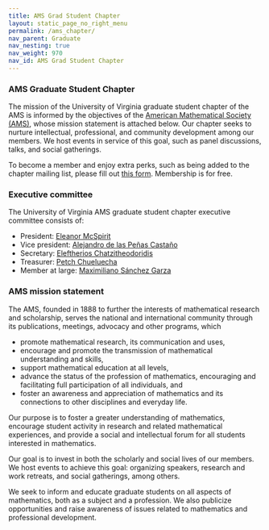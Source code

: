 ```yaml
---
title: AMS Grad Student Chapter
layout: static_page_no_right_menu
permalink: /ams_chapter/
nav_parent: Graduate
nav_nesting: true
nav_weight: 970
nav_id: AMS Grad Student Chapter
---
```


###  AMS Graduate Student Chapter

The mission of the University of Virginia graduate student chapter of the AMS is informed by the objectives of the <a href="https://www.ams.org/home/page">American Mathematical Society (AMS)</a>, whose mission statement is attached below. Our chapter seeks to nurture intellectual, professional, and community development among our members. We host events in service of this goal, such as panel discussions, talks, and social gatherings.

To become a member and enjoy extra perks, such as being added to the chapter mailing list, please fill out <a href="https://forms.gle/WRxuXZMt9JvpvvqAA">this form</a>. Membership is for free.

###  Executive committee

The University of Virginia AMS graduate student chapter executive committee consists of:
<ul>
  <li>President: <a href="https://eleanormcspirit.com/">Eleanor McSpirit</a></li>
  <li>Vice president: <a href="https://alejandrodlpc.github.io/">Alejandro de las Peñas Castaño</a></li>
  <li>Secretary: <a href="https://sites.google.com/view/eleftherios-chatzitheodoridis/home">Eleftherios Chatzitheodoridis</a></li>
  <li>Treasurer: <a href="https://math.virginia.edu/people/guc8ns/">Petch Chueluecha</a></li>
  <li>Member at large: <a href="https://sites.google.com/view/maxsg">Maximiliano Sánchez Garza</a></li>
</ul>

###  AMS mission statement

The AMS, founded in 1888 to further the interests of mathematical research and scholarship, serves the national and international community through its publications, meetings, advocacy and other programs, which
<ul>
  <li>promote mathematical research, its communication and uses,</li>
  <li>encourage and promote the transmission of mathematical understanding and skills,</li>
  <li>support mathematical education at all levels,</li>
  <li>advance the status of the profession of mathematics, encouraging and facilitating full participation of all individuals, and</li>
  <li>foster an awareness and appreciation of mathematics and its connections to other disciplines and everyday life.</li>
</ul>

Our purpose is to foster a greater understanding of mathematics, encourage student activity in research and related mathematical experiences, and provide a social and intellectual forum for all students interested in mathematics.

Our goal is to invest in both the scholarly and social lives of our members. We host events to achieve this goal: organizing speakers, research and work retreats, and social gatherings, among others.

We seek to inform and educate graduate students on all aspects of mathematics, both as a subject and a profession. We also publicize opportunities and raise awareness of issues related to mathematics and professional development.
